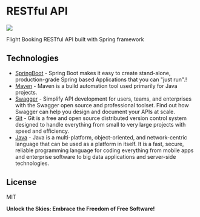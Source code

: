 # RESTful API



[![](https://www.semana.com/resizer/8ob1F32oKG57EanlsYqt7tWFpiI=/1280x720/smart/filters:format(jpg):quality(80)/cloudfront-us-east-1.images.arcpublishing.com/semana/VIZJISLSTVCZ3AOQMWMNHY2G2Q.jpg)]()

Flight Booking RESTful API built with Spring framework

## Technologies
- [SpringBoot] - Spring Boot makes it easy to create stand-alone, production-grade Spring based Applications that you can "just run".!
- [Maven] - Maven is a build automation tool used primarily for Java projects.
- [Swagger] - Simplify API development for users, teams, and enterprises with the Swagger open source and professional toolset. Find out how Swagger can help you design and document your APIs at scale.
- [Git] - Git is a free and open source distributed version control system designed to handle everything from small to very large projects with speed and efficiency.
- [Java] - Java is a multi-platform, object-oriented, and
network-centric language that can be used as a platform in itself. It is a fast, secure, reliable programming language for coding everything from mobile apps and enterprise software to big data applications and server-side technologies.



## License

MIT

**Unlock the Skies: Embrace the Freedom of Free Software!**

[//]: # (These are reference links used in the body of this note and get stripped out when the markdown processor does its job. There is no need to format nicely because it shouldn't be seen. Thanks SO - http://stackoverflow.com/questions/4823468/store-comments-in-markdown-syntax)

   [SpringBoot]: <https://spring.io/projects/spring-boot>
   [Maven]: <https://maven.apache.org/>
   [Swagger]: <https://swagger.io/>
   [Git]: <https://git-scm.com/>
   [Java]: <https://www.java.com/en/>


